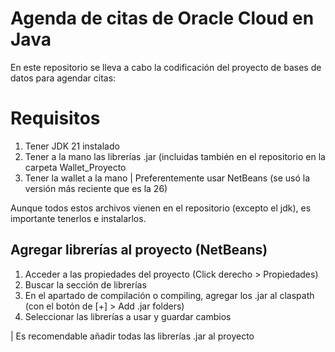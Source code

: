 # Agenda de citas de Oracle Cloud en Java
En este repositorio se lleva a cabo la codificación del proyecto de bases de datos para agendar citas:

# Requisitos
1. Tener JDK 21 instalado
2. Tener a la mano las librerías .jar (incluidas también en el repositorio en la carpeta Wallet_Proyecto
3. Tener la wallet a la mano
| Preferentemente usar NetBeans (se usó la versión más reciente que es la 26)

Aunque todos estos archivos vienen en el repositorio (excepto el jdk), es importante tenerlos e instalarlos.

## Agregar librerías al proyecto (NetBeans)
1. Acceder a las propiedades del proyecto (Click derecho > Propiedades)
2. Buscar la sección de librerías
3. En el apartado de compilación o compiling, agregar los .jar al claspath (con el botón de [+] > Add .jar folders)
4. Seleccionar las librerías a usar y guardar cambios

| Es recomendable añadir todas las librerías .jar al proyecto
